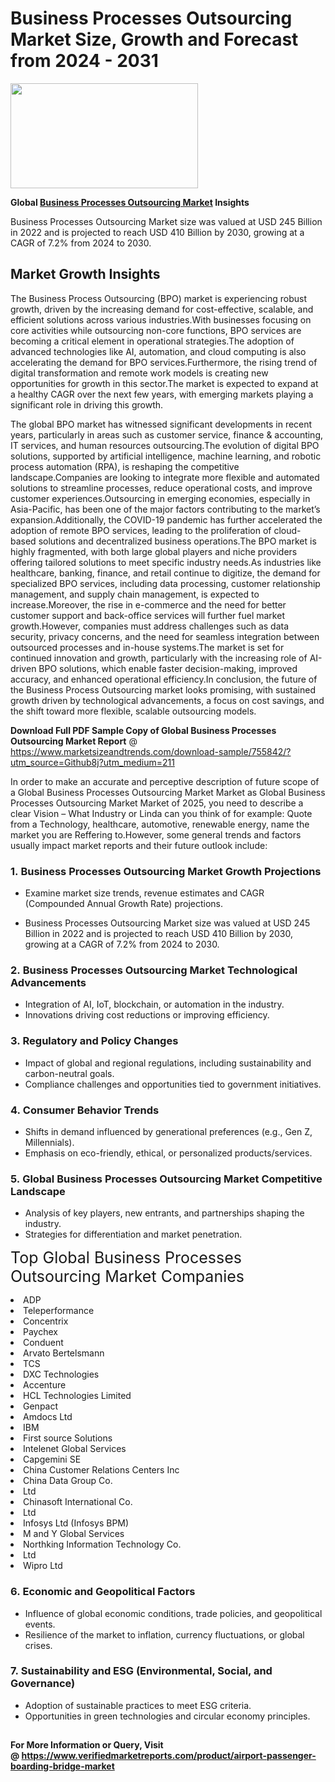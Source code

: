 <H1>Business Processes Outsourcing Market Size, Growth and Forecast from 2024 - 2031</H1><img class="aligncenter size-medium wp-image-584254" src="https://thirdeyenews.in/wp-content/uploads/2024/09/Global-Market-Research-300x168.jpeg" alt="" width="300" height="168" /><p><strong>Global&nbsp;<a href="https://www.marketsizeandtrends.com/download-sample/755842/?utm_source=Github8j?utm_medium=211">Business Processes Outsourcing Market</a> Insights</strong></p><p>Business Processes Outsourcing Market size was valued at USD 245 Billion in 2022 and is projected to reach USD 410 Billion by 2030, growing at a CAGR of 7.2% from 2024 to 2030.</p><p><h2>Market Growth Insights</h2> <p>The Business Process Outsourcing (BPO) market is experiencing robust growth, driven by the increasing demand for cost-effective, scalable, and efficient solutions across various industries.With businesses focusing on core activities while outsourcing non-core functions, BPO services are becoming a critical element in operational strategies.The adoption of advanced technologies like AI, automation, and cloud computing is also accelerating the demand for BPO services.Furthermore, the rising trend of digital transformation and remote work models is creating new opportunities for growth in this sector.The market is expected to expand at a healthy CAGR over the next few years, with emerging markets playing a significant role in driving this growth.</p> <p>The global BPO market has witnessed significant developments in recent years, particularly in areas such as customer service, finance & accounting, IT services, and human resources outsourcing.The evolution of digital BPO solutions, supported by artificial intelligence, machine learning, and robotic process automation (RPA), is reshaping the competitive landscape.Companies are looking to integrate more flexible and automated solutions to streamline processes, reduce operational costs, and improve customer experiences.Outsourcing in emerging economies, especially in Asia-Pacific, has been one of the major factors contributing to the market’s expansion.Additionally, the COVID-19 pandemic has further accelerated the adoption of remote BPO services, leading to the proliferation of cloud-based solutions and decentralized business operations.The BPO market is highly fragmented, with both large global players and niche providers offering tailored solutions to meet specific industry needs.As industries like healthcare, banking, finance, and retail continue to digitize, the demand for specialized BPO services, including data processing, customer relationship management, and supply chain management, is expected to increase.Moreover, the rise in e-commerce and the need for better customer support and back-office services will further fuel market growth.However, companies must address challenges such as data security, privacy concerns, and the need for seamless integration between outsourced processes and in-house systems.The market is set for continued innovation and growth, particularly with the increasing role of AI-driven BPO solutions, which enable faster decision-making, improved accuracy, and enhanced operational efficiency.In conclusion, the future of the Business Process Outsourcing market looks promising, with sustained growth driven by technological advancements, a focus on cost savings, and the shift toward more flexible, scalable outsourcing models.</p> <p><span class=""><strong>Download Full PDF Sample Copy of Global Business Processes Outsourcing Market Report</strong> @ <a href="https://www.marketsizeandtrends.com/download-sample/755842/?utm_source=Github8j?utm_medium=211" target="_blank">https://www.marketsizeandtrends.com/download-sample/755842/?utm_source=Github8j?utm_medium=211</a></span></p><p>In order to make an accurate and perceptive description of future scope of a Global&nbsp;Business Processes Outsourcing Market Market as Global&nbsp;Business Processes Outsourcing Market Market of 2025, you need to describe a clear Vision &ndash; What Industry or Linda can you think of for example: Quote from a Technology, healthcare, automotive, renewable energy, name the market you are Reffering to.However, some general trends and factors usually impact market reports and their future outlook include:</p><h3>1.&nbsp;<strong>Business Processes Outsourcing Market Growth Projections</strong></h3><ul><li>Examine market size trends, revenue estimates and CAGR (Compounded Annual Growth Rate) projections.</li><li><p>Business Processes Outsourcing Market size was valued at USD 245 Billion in 2022 and is projected to reach USD 410 Billion by 2030, growing at a CAGR of 7.2% from 2024 to 2030.</p></li></ul><h3>2.&nbsp;<strong>Business Processes Outsourcing Market Technological Advancements</strong></h3><ul><li>Integration of AI, IoT, blockchain, or automation in the industry.</li><li>Innovations driving cost reductions or improving efficiency.</li></ul><h3>3.&nbsp;<strong>Regulatory and Policy Changes</strong></h3><ul><li>Impact of global and regional regulations, including sustainability and carbon-neutral goals.</li><li>Compliance challenges and opportunities tied to government initiatives.</li></ul><h3>4.&nbsp;<strong>Consumer Behavior Trends</strong></h3><ul><li>Shifts in demand influenced by generational preferences (e.g., Gen Z, Millennials).</li><li>Emphasis on eco-friendly, ethical, or personalized products/services.</li></ul><h3>5.&nbsp;<strong>Global Business Processes Outsourcing Market Competitive Landscape</strong></h3><ul><li>Analysis of key players, new entrants, and partnerships shaping the industry.</li><li>Strategies for differentiation and market penetration.</li></ul><p data-pm-slice="1 1 []"><span style="color: inherit; font-family: inherit; font-size: 25px;">Top Global Business Processes Outsourcing Market Companies</span></p><div class="" data-test-id=""><p><li>ADP</li><li> Teleperformance</li><li> Concentrix</li><li> Paychex</li><li> Conduent</li><li> Arvato Bertelsmann</li><li> TCS</li><li> DXC Technologies</li><li> Accenture</li><li> HCL Technologies Limited</li><li> Genpact</li><li> Amdocs Ltd</li><li> IBM</li><li> First source Solutions</li><li> Intelenet Global Services</li><li> Capgemini SE</li><li> China Customer Relations Centers Inc</li><li> China Data Group Co.</li><li> Ltd</li><li> Chinasoft International Co.</li><li> Ltd</li><li> Infosys Ltd (Infosys BPM)</li><li> M and Y Global Services</li><li> Northking Information Technology Co.</li><li> Ltd</li><li> Wipro Ltd</li></p></div><h3>6.&nbsp;<strong>Economic and Geopolitical Factors</strong></h3><ul><li>Influence of global economic conditions, trade policies, and geopolitical events.</li><li>Resilience of the market to inflation, currency fluctuations, or global crises.</li></ul><h3>7.&nbsp;<strong>Sustainability and ESG (Environmental, Social, and Governance)</strong></h3><ul><li>Adoption of sustainable practices to meet ESG criteria.</li><li>Opportunities in green technologies and circular economy principles.</li></ul><h2><strong style="font-size: 14px;">For More Information or Query, Visit @&nbsp;</strong><a style="background-color: #ffffff; font-size: 14px;" href="https://www.marketsizeandtrends.com/report/business-processes-outsourcing-market/" target="_blank">https://www.verifiedmarketreports.com/product/airport-passenger-boarding-bridge-market</a></h2>